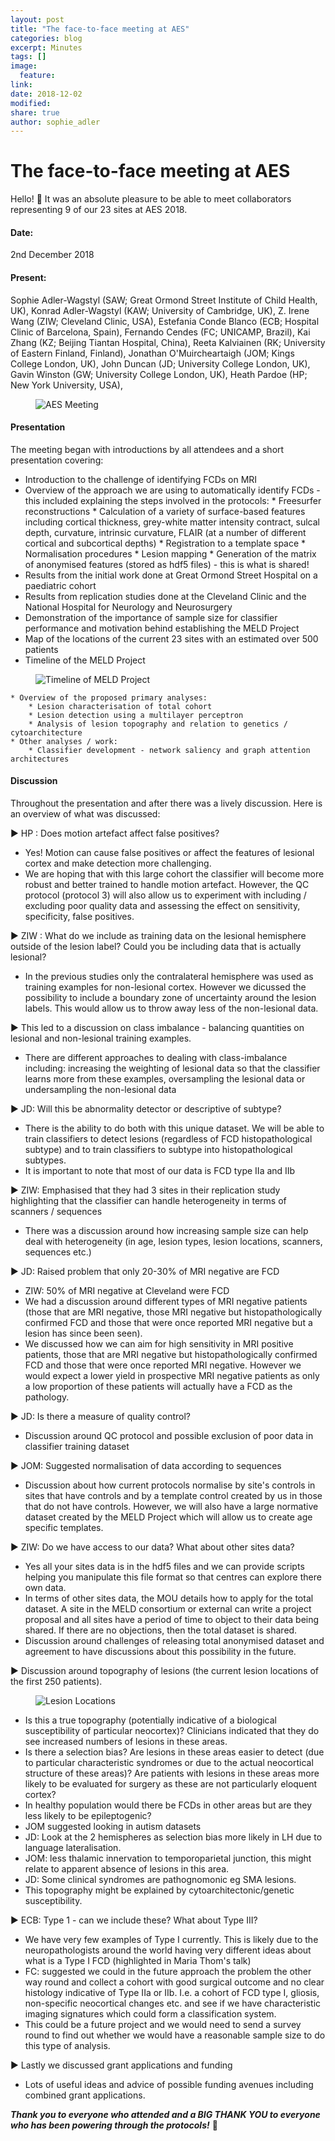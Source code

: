 ```yaml
---
layout: post
title: "The face-to-face meeting at AES"
categories: blog
excerpt: Minutes
tags: []
image:
  feature:
link:
date: 2018-12-02
modified:
share: true
author: sophie_adler
---
```


# The face-to-face meeting at AES #


Hello! :wave: It was an absolute pleasure to be able to meet collaborators representing 9 of our 23 sites at AES 2018.

#### Date: ####

2nd December 2018

#### Present: ####

Sophie Adler-Wagstyl (SAW; Great Ormond Street Institute of Child Health, UK), Konrad Adler-Wagstyl (KAW; University of Cambridge, UK), Z. Irene Wang (ZIW; Cleveland Clinic, USA), Estefania Conde Blanco (ECB; Hospital Clinic of Barcelona, Spain),  Fernando Cendes (FC; UNICAMP, Brazil), Kai Zhang (KZ; Beijing Tiantan Hospital, China), Reeta Kalviainen (RK; University of Eastern Finland, Finland), Jonathan O'Muircheartaigh (JOM; Kings College London, UK), John Duncan (JD; University College London, UK), Gavin Winston (GW; University College London, UK), Heath Pardoe (HP; New York University, USA), 


<figure>
<img src="/images/AES_meeting.jpeg"
alt="AES Meeting">
</figure>


#### Presentation ####

The meeting began with introductions by all attendees and a short presentation covering:
* Introduction to the challenge of identifying FCDs on MRI
* Overview of the approach we are using to automatically identify FCDs - this included explaining the steps involved in the protocols:
        * Freesurfer reconstructions
        * Calculation of a variety of surface-based features including cortical thickness, grey-white matter intensity contract, sulcal depth, curvature, intrinsic curvature, FLAIR (at a number of different cortical and subcortical depths)
        * Registration to a template space 
        * Normalisation procedures
        * Lesion mapping
        * Generation of the matrix of anonymised features (stored as hdf5 files) - this is what is shared! 
* Results from the initial work done at Great Ormond Street Hospital on a paediatric cohort
* Results from replication studies done at the Cleveland Clinic and the National Hospital for Neurology and Neurosurgery
* Demonstration of the importance of sample size for classifier performance and motivation behind establishing the MELD Project
* Map of the locations of the current 23 sites with an estimated over 500 patients
* Timeline of the MELD Project


<figure>
<img src="/images/data_collection.png"
alt="Timeline of MELD Project">
</figure>


    * Overview of the proposed primary analyses:    
        * Lesion characterisation of total cohort
        * Lesion detection using a multilayer perceptron 
        * Analysis of lesion topography and relation to genetics / cytoarchitecture 
    * Other analyses / work:
        * Classifier development - network saliency and graph attention architectures

#### Discussion ####

Throughout the presentation and after there was a lively discussion. Here is an overview of what was discussed:

:arrow_forward:  HP : Does motion artefact affect false positives?
* Yes! Motion can cause false positives or affect the features of lesional cortex and make detection more challenging. 
* We are hoping that with this large cohort the classifier will become more robust and better trained to handle motion artefact. However, the QC protocol (protocol 3) will also allow us to experiment with including / excluding poor quality data and assessing the effect on sensitivity, specificity, false positives.

:arrow_forward: ZIW : What do we include as training data on the lesional hemisphere outside of the lesion label? Could you be including data that is actually lesional? 
* In the previous studies only the contralateral hemisphere was used as training examples for non-lesional cortex. However we dicussed the possibility to include a boundary zone of uncertainty around the lesion labels. This would allow us to throw away less of the non-lesional data.

:arrow_forward: This led to a discussion on class imbalance - balancing quantities on lesional and non-lesional training examples.
* There are different approaches to dealing with class-imbalance including: increasing the weighting of lesional data so that the classifier learns more from these examples, oversampling the lesional data or undersampling the non-lesional data

:arrow_forward: JD: Will this be abnormality detector or descriptive of subtype?
* There is the ability to do both with this unique dataset. We will be able to train classifiers to detect lesions (regardless of FCD histopathological subtype) and to train classifiers to subtype into histopathological subtypes. 
* It is important to note that most of our data is FCD type IIa and IIb

:arrow_forward: ZIW: Emphasised that they had 3 sites in their replication study highlighting that the classifier can handle heterogeneity in terms of scanners / sequences 
* There was a discussion around how increasing sample size can help deal with heterogeneity (in age, lesion types, lesion locations, scanners, sequences etc.)

:arrow_forward: JD: Raised problem that only 20-30% of MRI negative are FCD
* ZIW: 50% of MRI negative at Cleveland were FCD
* We had a discussion around different types of MRI negative patients (those that are MRI negative, those MRI negative but histopathologically confirmed FCD and those that were once reported MRI negative but a lesion has since been seen). 
* We discussed how we can aim for high sensitivity in MRI positive patients, those that are MRI negative but histopathologically confirmed FCD and those that were once reported MRI negative. However we would expect a lower yield in prospective MRI negative patients as only a low proportion of these patients will actually have a FCD as the pathology.

:arrow_forward: JD: Is there a measure of quality control?
* Discussion around QC protocol and possible exclusion of poor data in classifier training dataset

:arrow_forward: JOM: Suggested normalisation of data according to sequences
* Discussion about how current protocols normalise by site's controls in sites that have controls and by a template control created by us in those that do not have controls. However, we will also have a large normative dataset created by the MELD Project which will allow us to create age specific templates. 

:arrow_forward: ZIW: Do we have access to our data? What about other sites data?
* Yes all your sites data is in the hdf5 files and we can provide scripts helping you manipulate this file format so that centres can explore there own data. 
* In terms of other sites data, the MOU details how to apply for the total dataset. A site in the MELD consortium or external can write a project proposal and all sites have a period of time to object to their data being shared. If there are no objections, then the total dataset is shared.
* Discussion around challenges of releasing total anonymised dataset and agreement to have discussions about this possibility in the future.

:arrow_forward: Discussion around topography of lesions (the current lesion locations of the first 250 patients).

<figure>
<img src="/images/all_sites_lesion_locations.png"
alt="Lesion Locations">
</figure>

* Is this a true topography (potentially indicative of a biological susceptibility of particular neocortex)? Clinicians indicated that they do see increased numbers of lesions in these areas.
* Is there a selection bias? Are lesions in these areas easier to detect (due to particular characteristic syndromes or due to the actual neocortical structure of these areas)? Are patients with lesions in these areas more likely to be evaluated for surgery as these are not particularly eloquent cortex?
* In healthy population would there be FCDs in other areas but are they less likely to be epileptogenic?
* JOM suggested looking in autism datasets
* JD: Look at the 2 hemispheres as selection bias more likely in LH due to language lateralisation. 
* JOM: less thalamic innervation to temporoparietal junction, this might relate to apparent absence of lesions in this area.
* JD: Some clinical syndromes are pathognomonic eg SMA lesions. 
* This topography might be explained by cytoarchitectonic/genetic susceptibility.

:arrow_forward: ECB: Type 1 - can we include these? What about Type III?
* We have very few examples of Type I currently. This is likely due to the neuropathologists around the world having very different ideas about what is a Type I FCD (highlighted in Maria Thom's talk)
* FC: suggested we could in the future approach the problem the other way round and collect a cohort with good surgical outcome and no clear histology indicative of Type IIa or IIb. I.e. a cohort of FCD type I, gliosis, non-specific neocortical changes etc. and see if we have characteristic imaging signatures which could form a classification system.
* This could be a future project and we would need to send a survey round to find out whether we would have a reasonable sample size to do this type of analysis.

:arrow_forward: Lastly we discussed grant applications and funding 
* Lots of useful ideas and advice of possible funding avenues including combined grant applications.


***Thank you to everyone who attended and a BIG THANK YOU to everyone who has been powering through the protocols!*** :rocket:




